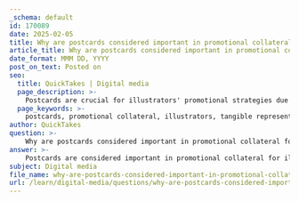 ```yaml
---
_schema: default
id: 170089
date: 2025-02-05
title: Why are postcards considered important in promotional collateral for illustrators?
article_title: Why are postcards considered important in promotional collateral for illustrators?
date_format: MMM DD, YYYY
post_on_text: Posted on
seo:
  title: QuickTakes | Digital media
  page_description: >-
    Postcards are crucial for illustrators' promotional strategies due to their tangible nature, visual impact, ease of distribution, personal connection, and flexible formats.
  page_keywords: >-
    postcards, promotional collateral, illustrators, tangible representation, visual appeal, easy distribution, constant reminder, personal touch, variety of formats, creative marketing
author: QuickTakes
question: >-
    Why are postcards considered important in promotional collateral for illustrators?
answer: >-
    Postcards are considered important in promotional collateral for illustrators for several reasons:\n\n1. **Tangible Representation**: Postcards serve as physical representations of an illustrator's work. Unlike digital formats, a postcard can be held, displayed, and easily shared, making it a memorable item for art directors and potential clients.\n\n2. **Visual Appeal**: A well-designed postcard can showcase an illustrator's style and creativity effectively. It allows for a striking visual presentation that can capture the attention of art directors, making it more likely that they will remember the illustrator when a project arises.\n\n3. **Easy Distribution**: Postcards are relatively inexpensive to produce and can be easily mailed or handed out at events, making them a practical choice for reaching out to multiple contacts in the industry. This ease of distribution helps illustrators maintain visibility among potential clients.\n\n4. **Constant Reminder**: Art directors often keep postcards for reference. When they are in need of an illustrator, having a postcard on hand can prompt them to reach out. This is particularly beneficial during busy periods when they may be looking for someone to fill a sudden need.\n\n5. **Personal Touch**: Sending a postcard can feel more personal than an email or digital message. It shows effort and thoughtfulness, which can help build a connection with the recipient. This personal touch can differentiate an illustrator from others who may only rely on digital communication.\n\n6. **Variety of Formats**: Illustrators can choose from different postcard formats, such as standard 4x6 cards or fold-out brochures that display multiple images. This flexibility allows them to tailor their promotional materials to best showcase their work and meet their budget.\n\nIn summary, postcards are a vital tool in an illustrator's promotional strategy because they combine visual impact, ease of distribution, and a personal touch, all of which contribute to building and maintaining professional relationships in the industry.
subject: Digital media
file_name: why-are-postcards-considered-important-in-promotional-collateral-for-illustrators.md
url: /learn/digital-media/questions/why-are-postcards-considered-important-in-promotional-collateral-for-illustrators
---
```


&nbsp;